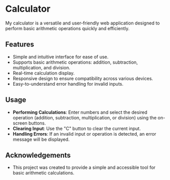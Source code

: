 # Calculator

My calculator is a versatile and user-friendly web application designed to perform basic arithmetic operations quickly and efficiently.

## Features

- Simple and intuitive interface for ease of use.
- Supports basic arithmetic operations: addition, subtraction, multiplication, and division.
- Real-time calculation display.
- Responsive design to ensure compatibility across various devices.
- Easy-to-understand error handling for invalid inputs.

## Usage

- **Performing Calculations**: Enter numbers and select the desired operation (addition, subtraction, multiplication, or division) using the on-screen buttons.
- **Clearing Input**: Use the "C" button to clear the current input.
- **Handling Errors**: If an invalid input or operation is detected, an error message will be displayed.

## Acknowledgements

- This project was created to provide a simple and accessible tool for basic arithmetic calculations.
